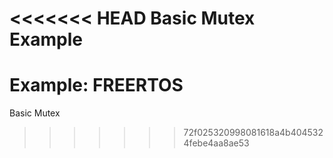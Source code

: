 <<<<<<< HEAD
Basic Mutex Example
=======
# Example: FREERTOS
Basic Mutex


>>>>>>> 72f025320998081618a4b4045324febe4aa8ae53
